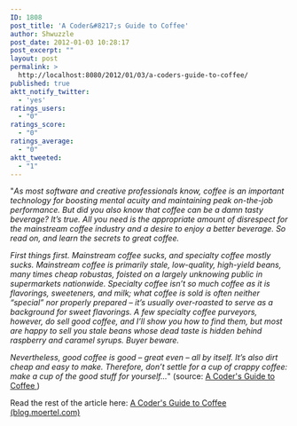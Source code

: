 ```yaml
---
ID: 1808
post_title: 'A Coder&#8217;s Guide to Coffee'
author: Shwuzzle
post_date: 2012-01-03 10:28:17
post_excerpt: ""
layout: post
permalink: >
  http://localhost:8080/2012/01/03/a-coders-guide-to-coffee/
published: true
aktt_notify_twitter:
  - 'yes'
ratings_users:
  - "0"
ratings_score:
  - "0"
ratings_average:
  - "0"
aktt_tweeted:
  - "1"
---
```

"<em>As most software and creative professionals know, coffee is an important technology for boosting mental acuity and maintaining peak on-the-job performance. But did you also know that coffee can be a damn tasty beverage? It’s true. All you need is the appropriate amount of disrespect for the mainstream coffee industry and a desire to enjoy a better beverage. So read on, and learn the secrets to great coffee.</em>

<em>First things first. Mainstream coffee sucks, and specialty coffee mostly sucks. Mainstream coffee is primarily stale, low-quality, high-yield beans, many times cheap robustas, foisted on a largely unknowing public in supermarkets nationwide. Specialty coffee isn’t so much coffee as it is flavorings, sweeteners, and milk; what coffee is sold is often neither “special” nor properly prepared – it’s usually over-roasted to serve as a background for sweet flavorings. A few specialty coffee purveyors, however, do sell good coffee, and I’ll show you how to find them, but most are happy to sell you stale beans whose dead taste is hidden behind raspberry and caramel syrups. Buyer beware.</em>

<em>Nevertheless, good coffee is good – great even – all by itself. It’s also dirt cheap and easy to make. Therefore, don’t settle for a cup of crappy coffee: make a cup of the good stuff for yourself...</em>" (source: <a href="http://blog.moertel.com/pages/coders-guide-to-coffee">A Coder's Guide to Coffee </a>)

Read the rest of the article here: <a href="http://blog.moertel.com/pages/coders-guide-to-coffee">A Coder's Guide to Coffee (blog.moertel.com)</a>